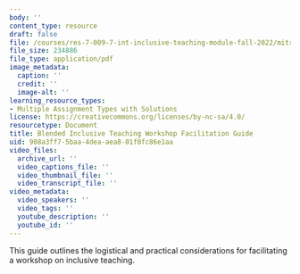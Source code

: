 ```yaml
---
body: ''
content_type: resource
draft: false
file: /courses/res-7-009-7-int-inclusive-teaching-module-fall-2022/mitres_7_009_f22_facilitation_guide_incl_teach.pdf
file_size: 234886
file_type: application/pdf
image_metadata:
  caption: ''
  credit: ''
  image-alt: ''
learning_resource_types:
- Multiple Assignment Types with Solutions
license: https://creativecommons.org/licenses/by-nc-sa/4.0/
resourcetype: Document
title: Blended Inclusive Teaching Workshop Facilitation Guide
uid: 908a3ff7-5baa-4dea-aea8-01f0fc86e1aa
video_files:
  archive_url: ''
  video_captions_file: ''
  video_thumbnail_file: ''
  video_transcript_file: ''
video_metadata:
  video_speakers: ''
  video_tags: ''
  youtube_description: ''
  youtube_id: ''
---
```

This guide outlines the logistical and practical considerations for facilitating a workshop on inclusive teaching.